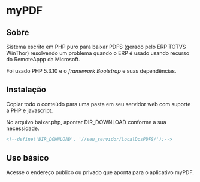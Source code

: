 # myPDF


## Sobre ##

Sistema escrito em PHP puro para baixar PDFS (gerado pelo ERP TOTVS WinThor) resolvendo um problema quando o ERP é usado usando recurso do RemoteAppp da Microsoft.<br />

Foi usado PHP 5.3.10 e o <i>framework Bootstrap</i> e suas dependências.

## Instalação ##

Copiar todo o conteúdo para uma pasta em seu servidor web com suporte a PHP e javascript.

No arquivo baixar.php, apontar DIR_DOWNLOAD conforme a sua necessidade.

```html
<!--define('DIR_DOWNLOAD', '//seu_servidor/LocalDosPDFS/');-->
```

## Uso básico ##

Acesse o endereço publico ou privado que aponta para o aplicativo myPDF.
